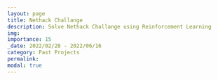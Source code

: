 ```yaml
---
layout: page
title: Nethack Challange
description: Solve Nethack Challange using Reinforcement Learning
img: 
importance: 15
_date: 2022/02/28 - 2022/06/16
category: Past Projects
permalink: 
modal: true
---
```

